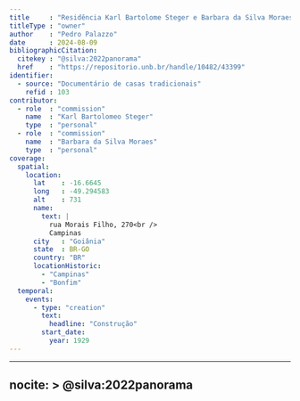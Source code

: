 ```yaml
---
title     : "Residência Karl Bartolome Steger e Barbara da Silva Moraes"
titleType : "owner"
author    : "Pedro Palazzo"
date      : 2024-08-09
bibliographicCitation:
  citekey : "@silva:2022panorama"
  href    : "https://repositorio.unb.br/handle/10482/43399"
identifier:
  - source: "Documentário de casas tradicionais"
    refid : 103
contributor:
  - role  : "commission"
    name  : "Karl Bartolomeo Steger"
    type  : "personal"
  - role  : "commission"
    name  : "Barbara da Silva Moraes"
    type  : "personal"
coverage:
  spatial:
    location:
      lat    : -16.6645
      long   : -49.294583
      alt    : 731
      name:
        text: |
          rua Morais Filho, 270<br />
          Campinas
      city   : "Goiânia"
      state  : BR-GO
      country: "BR"
      locationHistoric:
        - "Campinas"
        - "Bonfim"
  temporal:
    events:
      - type: "creation"
        text:
          headline: "Construção"
        start_date:
          year: 1929
---
```


---
nocite: >
  @silva:2022panorama
---
